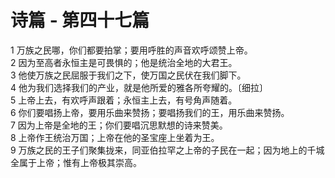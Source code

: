 # 诗篇 - 第四十七篇
  
 1 万族之民哪，你们都要拍掌；要用呼胜的声音欢呼颂赞上帝。  
 2 因为至高者永恒主是可畏惧的；他是统治全地的大君王。  
 3 他使万族之民屈服于我们之下，使万国之民伏在我们脚下。  
 4 他为我们选择我们的产业，就是他所爱的雅各所夸耀的。〔细拉〕  
 5 上帝上去，有欢呼声跟着；永恒主上去，有号角声随着。  
 6 你们要唱扬上帝，要用乐曲来赞扬；要唱扬我们的王，用乐曲来赞扬。  
 7 因为上帝是全地的王；你们要唱沉思默想的诗来赞美。  
 8 上帝作王统治万国；上帝在他的圣宝座上坐着为王。  
 9 万族之民的王子们聚集拢来，同亚伯拉罕之上帝的子民在一起；因为地上的千城全属于上帝；惟有上帝极其崇高。